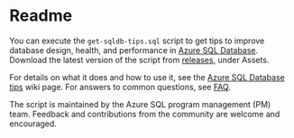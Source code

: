 # Readme

You can execute the `get-sqldb-tips.sql` script to get tips to improve database design, health, and performance in [Azure SQL Database](https://azure.microsoft.com/services/sql-database/). Download the latest version of the script from [releases](../../releases), under Assets.

For details on what it does and how to use it, see the [Azure SQL Database tips](../../wiki/Azure-SQL-Database-tips) wiki page. For answers to common questions, see [FAQ](../../wiki/FAQ).

The script is maintained by the Azure SQL program management (PM) team. Feedback and contributions from the community are welcome and encouraged.

